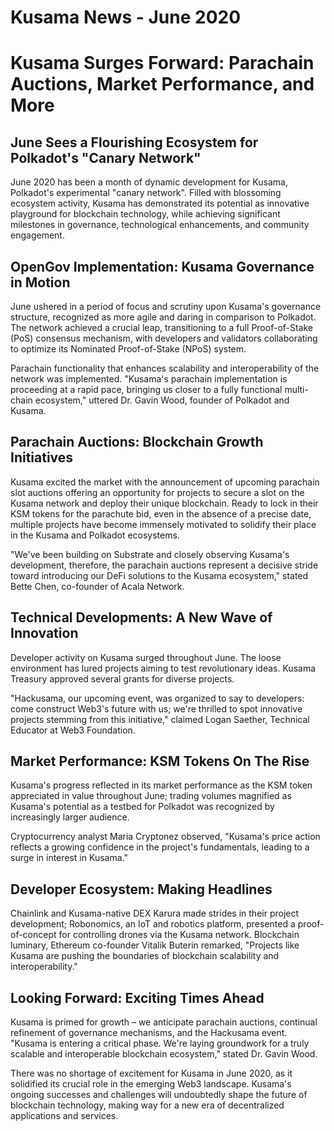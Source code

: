 # Kusama News - June 2020

# Kusama Surges Forward: Parachain Auctions, Market Performance, and More

## June Sees a Flourishing Ecosystem for Polkadot's "Canary Network"

June 2020 has been a month of dynamic development for Kusama, Polkadot's
experimental "canary network". Filled with blossoming ecosystem activity, Kusama
has demonstrated its potential as innovative playground for blockchain
technology, while achieving significant milestones in governance, technological
enhancements, and community engagement.

## OpenGov Implementation: Kusama Governance in Motion

June ushered in a period of focus and scrutiny upon Kusama's governance
structure, recognized as more agile and daring in comparison to Polkadot. The
network achieved a crucial leap, transitioning to a full Proof-of-Stake (PoS)
consensus mechanism, with developers and validators collaborating to optimize
its Nominated Proof-of-Stake (NPoS) system.

Parachain functionality that enhances scalability and interoperability of the
network was implemented. "Kusama's parachain implementation is proceeding at a
rapid pace, bringing us closer to a fully functional multi-chain ecosystem,"
uttered Dr. Gavin Wood, founder of Polkadot and Kusama.

## Parachain Auctions: Blockchain Growth Initiatives

Kusama excited the market with the announcement of upcoming parachain slot
auctions offering an opportunity for projects to secure a slot on the Kusama
network and deploy their unique blockchain. Ready to lock in their KSM tokens
for the parachute bid, even in the absence of a precise date, multiple projects
have become immensely motivated to solidify their place in the Kusama and
Polkadot ecosystems.

"We've been building on Substrate and closely observing Kusama's development,
therefore, the parachain auctions represent a decisive stride toward introducing
our DeFi solutions to the Kusama ecosystem," stated Bette Chen, co-founder of
Acala Network.

## Technical Developments: A New Wave of Innovation

Developer activity on Kusama surged throughout June. The loose environment has
lured projects aiming to test revolutionary ideas. Kusama Treasury approved
several grants for diverse projects.

"Hackusama, our upcoming event, was organized to say to developers: come
construct Web3's future with us; we're thrilled to spot innovative projects
stemming from this initiative," claimed Logan Saether, Technical Educator at
Web3 Foundation.

## Market Performance: KSM Tokens On The Rise

Kusama's progress reflected in its market performance as the KSM token
appreciated in value throughout June; trading volumes magnified as Kusama's
potential as a testbed for Polkadot was recognized by increasingly larger
audience.

Cryptocurrency analyst Maria Cryptonez observed, "Kusama's price action reflects
a growing confidence in the project's fundamentals, leading to a surge in
interest in Kusama."

## Developer Ecosystem: Making Headlines

Chainlink and Kusama-native DEX Karura made strides in their project
development; Robonomics, an IoT and robotics platform, presented a
proof-of-concept for controlling drones via the Kusama network. Blockchain
luminary, Ethereum co-founder Vitalik Buterin remarked, "Projects like Kusama
are pushing the boundaries of blockchain scalability and interoperability."

## Looking Forward: Exciting Times Ahead

Kusama is primed for growth – we anticipate parachain auctions, continual
refinement of governance mechanisms, and the Hackusama event. "Kusama is
entering a critical phase. We're laying groundwork for a truly scalable and
interoperable blockchain ecosystem," stated Dr. Gavin Wood.

There was no shortage of excitement for Kusama in June 2020, as it solidified
its crucial role in the emerging Web3 landscape. Kusama's ongoing successes and
challenges will undoubtedly shape the future of blockchain technology, making
way for a new era of decentralized applications and services.
